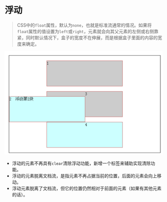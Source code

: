 # 浮动

>CSS中的`float`属性，默认为`none`，也就是标准流通常的情况。如果将`float`属性的值设置为`left`或`right`，元素就会向其父元素的左侧或右侧靠紧，同时默认情况下，盒子的宽度不在伸展，而是根据盒子里面的内容的宽度来确定。

![float](float.png)

* 浮动的元素不再具有`clear`清除浮动功能，新增一个标签来辅助实现清除功能。
* 浮动的元素脱离文档流，是指元素不再占据当前的位置，后面的元素会向上移动。
* 浮动元素脱离了文档流，但它的位置仍然相对于前面的元素（如果有其他元素的话）。
